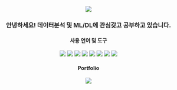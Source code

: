 <div align='center'>
  <img src="https://capsule-render.vercel.app/api?type=waving&color=edacb1&height=200&section=header&text=SunA's%20Github!&fontSize=35" />	
</div>
<div align='center'>
  <h3>안녕하세요! 데이터분석 및 ML/DL에 관심갖고 공부하고 있습니다. </h3>
</div>
<div align='center'>
  <h4>사용 언어 및 도구</h4>
  <img src="https://img.shields.io/badge/Python-3776AB?style=flat&logo=Python&logoColor=white" /> <img src="https://img.shields.io/badge/R-276DC3?style=flat&logo=R&logoColor=white" />
  <img src="https://img.shields.io/badge/Pytorch-EE4C2C?style=flat&logo=Pytorch&logoColor=white" /> <img src="https://img.shields.io/badge/Tensorflow-FF6F00?style=flat&logo=Tensorflow&logoColor=white" />
  <img src="https://img.shields.io/badge/Keras-D00000?style=flat&logo=Keras&logoColor=white" /> <img src="https://img.shields.io/badge/MySQL-4479A1?style=flat&logo=MySQL&logoColor=white" />
  <img src="https://img.shields.io/badge/Oracle-F80000?style=flat&logo=Oracle&logoColor=white" /> <img src="https://img.shields.io/badge/postgreSQL-4169E1?style=flat&logo=postgreSQL&logoColor=white" /> 
</div>

<div align='center'>
  <h4>Portfolio</h4>
  <a href="https://halved-virgo-46f.notion.site/310cb0bbd1354590ae6d05c59fba847e?pvs=4"><img src="https://img.shields.io/badge/Notion-000000?style=flat&logo=Notion&logoColor=white" /></a>
</div>
